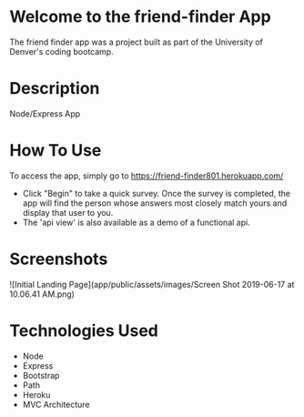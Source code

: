 # Welcome to the friend-finder App
The friend finder app was a project built as part of the University of Denver's coding bootcamp.  
# Description
Node/Express App
# How To Use 
To access the app, simply go to https://friend-finder801.herokuapp.com/
- Click "Begin" to take a quick survey.  Once the survey is completed, the app will find the person whose answers most closely match yours and display that user to you.
- The 'api view' is also available as a demo of a functional api.
# Screenshots

![Initial Landing Page](app/public/assets/images/Screen Shot 2019-06-17 at 10.06.41 AM.png)

# Technologies Used
- Node 
- Express
- Bootstrap
- Path
- Heroku
- MVC Architecture
